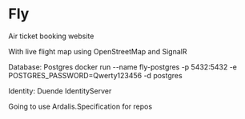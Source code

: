 # Fly

Air ticket booking website

With live flight map using OpenStreetMap and SignalR

Database: Postgres
docker run --name fly-postgres -p 5432:5432  -e POSTGRES_PASSWORD=Qwerty123456 -d postgres

Identity: Duende IdentityServer

Going to use Ardalis.Specification for repos
